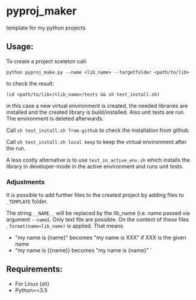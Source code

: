 # pyproj_maker
template for my python projects

## Usage:

To create a project sceleton call:

    python pyproj_make.py --name <lib_name> --targetfolder <path/to/lib>

to check the result:

    (cd <path/to/lib>/<lib_name>/tests && sh test_install.sh)

in this case a new virtual environment is created, the needed libraries are installed and the created library is build/installed. Also unit tests are run. The environment is deleted afterwards.

Call `sh test_install.sh from-github` to check the installation from github.

Call `sh test_install.sh local keep` to keep the virtual environment after the run.

A less costly alternative is to use `test_in_active_env.sh` which installs the library in developer-mode in the active environment and runs unit tests.

### Adjustments

It is possible to add further files to the created project by adding files to `_TEMPLATE` folder.

The string `__NAME__` will be replaced by the lib_name (i.e. name passed via argument `--name`). Only text file are possible. On the content of these files `.format(name=lib_name)` is applied. That means

   * "my name is {name}" becomes "my name is XXX" if XXX is the given name
   * "my name is {{name}} becomes "my name is {name}"
`

## Requirements:

   * For Linux (sh)
   * Python>=3.5

